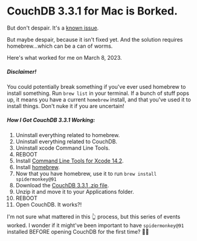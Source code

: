 # CouchDB 3.3.1 for Mac is Borked.

But don't despair. It's a [known issue](https://github.com/apache/couchdb/issues/4372).

But maybe despair, because it isn't fixed yet. And the solution requires homebrew...which can be a can of worms.

Here's what worked for me on March 8, 2023.

##### Disclaimer!
You could potentially break something if you've ever used homebrew to install something. Run `brew list` in your terminal. If a bunch of stuff pops up, it means you have a current `homebrew` install, and that you've used it to install things. Don't nuke it if you are uncertain!

##### How I Got CouchDB 3.3.1 Working:
1. Uninstall everything related to homebrew.
2. Uninstall everything related to CouchDB.
3. Uninstall xcode Command Line Tools.
4. REBOOT
5. Install [Command Line Tools for Xcode 14.2](https://developer.apple.com/download/all/?q=command%20line).
6. Install [homebrew](https://brew.sh/).
7. Now that you have homebrew, use it to run `brew install spidermonkey@91`
8. Download the [CouchDB 3.3.1 .zip file](https://couchdb.apache.org/).
9. Unzip it and move it to your Applications folder.
10. REBOOT
11. Open CouchDB. It works?!

I'm not sure what mattered in this 👆 process, but this series of events worked. I wonder if it might've been important to have `spidermonkey@91` installed BEFORE opening CouchDB for the first time? 🤷‍♂️